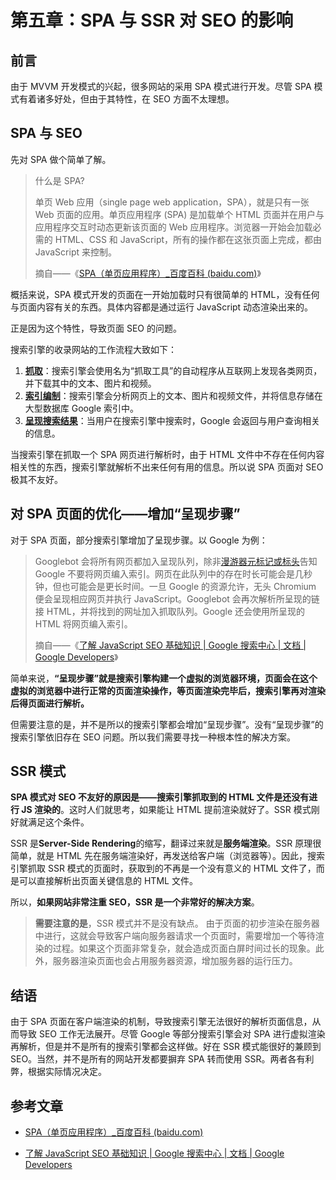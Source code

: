 ﻿---
head:
  - - meta
    - name: description
      content: 本文详细介绍了单页应用（SPA）与服务器端渲染（SSR）对SEO的影响。SPA模式由于页面内容是通过JavaScript动态渲染的，导致搜索引擎无法很好地解析页面信息，从而导致SEO工作无法展开。尽管部分搜索引擎增加了“呈现步骤”来解决这个问题，但并不是所有的搜索引擎都会这样做。SSR模式通过在服务器端渲染页面，使得搜索引擎可以获取到可以直接解析出页面关键信息的HTML文件，从而解决了SPA模式对SEO的影响。然而，SSR模式也有其缺点，如页面白屏时间过长和服务器的运行压力增加。因此，根据实际情况，网站开发人员需要在SPA和SSR之间做出选择。
  - - meta
    - name: keywords
      content: SEO,单页应用（SPA）,服务器端渲染（SSR）,搜索引擎的工作方式,提高网页的用户体验
---

# 第五章：SPA 与 SSR 对 SEO 的影响

## 前言

由于 MVVM 开发模式的兴起，很多网站的采用 SPA 模式进行开发。尽管 SPA 模式有着诸多好处，但由于其特性，在 SEO 方面不太理想。

## SPA 与 SEO

先对 SPA 做个简单了解。

> 什么是 SPA?
>
> 单页 Web 应用（single page web application，SPA），就是只有一张 Web 页面的应用。单页应用程序 (SPA) 是加载单个 HTML 页面并在用户与应用程序交互时动态更新该页面的 Web 应用程序。浏览器一开始会加载必需的 HTML、CSS 和 JavaScript，所有的操作都在这张页面上完成，都由 JavaScript 来控制。
>
> 摘自——《[SPA（单页应用程序）\_百度百科 (baidu.com)](https://baike.baidu.com/item/SPA/17536313)》

概括来说，SPA 模式开发的页面在一开始加载时只有很简单的 HTML，没有任何与页面内容有关的东西。具体内容都是通过运行 JavaScript 动态渲染出来的。

正是因为这个特性，导致页面 SEO 的问题。

搜索引擎的收录网站的工作流程大致如下：

1. [**抓取**](https://developers.google.com/search/docs/advanced/guidelines/how-search-works#crawling)：搜索引擎会使用名为“抓取工具”的自动程序从互联网上发现各类网页，并下载其中的文本、图片和视频。
2. [**索引编制**](https://developers.google.com/search/docs/advanced/guidelines/how-search-works#indexing)：搜索引擎会分析网页上的文本、图片和视频文件，并将信息存储在大型数据库 Google 索引中。
3. [**呈现搜索结果**](https://developers.google.com/search/docs/advanced/guidelines/how-search-works#serving)：当用户在搜索引擎中搜索时，Google 会返回与用户查询相关的信息。

当搜索引擎在抓取一个 SPA 网页进行解析时，由于 HTML 文件中不存在任何内容相关性的东西，搜索引擎就解析不出来任何有用的信息。所以说 SPA 页面对 SEO 极其不友好。

## 对 SPA 页面的优化——增加“呈现步骤”

对于 SPA 页面，部分搜索引擎增加了呈现步骤。以 Google 为例：

> Googlebot 会将所有网页都加入呈现队列，除非[漫游器元标记或标头](https://developers.google.cn/search/docs/crawling-indexing/robots-meta-tag?hl=zh-cn)告知 Google 不要将网页编入索引。网页在此队列中的存在时长可能会是几秒钟，但也可能会是更长时间。一旦 Google 的资源允许，无头 Chromium 便会呈现相应网页并执行 JavaScript。Googlebot 会再次解析所呈现的链接 HTML，并将找到的网址加入抓取队列。Google 还会使用所呈现的 HTML 将网页编入索引。
>
> 摘自——《[了解 JavaScript SEO 基础知识 | Google 搜索中心 | 文档 | Google Developers](https://developers.google.cn/search/docs/crawling-indexing/javascript/javascript-seo-basics?hl=zh-cn)》

简单来说，**“呈现步骤”就是搜索引擎构建一个虚拟的浏览器环境，页面会在这个虚拟的浏览器中进行正常的页面渲染操作，等页面渲染完毕后，搜索引擎再对渲染后得页面进行解析。**

但需要注意的是，并不是所以的搜索引擎都会增加“呈现步骤”。没有“呈现步骤”的搜索引擎依旧存在 SEO 问题。所以我们需要寻找一种根本性的解决方案。

## SSR 模式

**SPA 模式对 SEO 不友好的原因是——搜索引擎抓取到的 HTML 文件是还没有进行 JS 渲染的**。这时人们就思考，如果能让 HTML 提前渲染就好了。SSR 模式刚好就满足这个条件。

SSR 是**Server-Side Rendering**的缩写，翻译过来就是**服务端渲染**。SSR 原理很简单，就是 HTML 先在服务端渲染好，再发送给客户端（浏览器等）。因此，搜索引擎抓取 SSR 模式的页面时，获取到的不再是一个没有意义的 HTML 文件了，而是可以直接解析出页面关键信息的 HTML 文件。

所以，**如果网站非常注重 SEO，SSR 是一个非常好的解决方案**。

> **需要注意的是**，SSR 模式并不是没有缺点。
> 由于页面的初步渲染在服务器中进行，这就会导致客户端向服务器请求一个页面时，需要增加一个等待渲染的过程。如果这个页面非常复杂，就会造成页面白屏时间过长的现象。此外，服务器渲染页面也会占用服务器资源，增加服务器的运行压力。

## 结语

由于 SPA 页面在客户端渲染的机制，导致搜索引擎无法很好的解析页面信息，从而导致 SEO 工作无法展开。尽管 Google 等部分搜索引擎会对 SPA 进行虚拟渲染再解析，但是并不是所有的搜索引擎都会这样做。好在 SSR 模式能很好的兼顾到 SEO。当然，并不是所有的网站开发都要摒弃 SPA 转而使用 SSR。两者各有利弊，根据实际情况决定。

## 参考文章

- [SPA（单页应用程序）\_百度百科 (baidu.com)](https://baike.baidu.com/item/SPA/17536313)

- [了解 JavaScript SEO 基础知识 | Google 搜索中心 | 文档 | Google Developers](https://developers.google.cn/search/docs/crawling-indexing/javascript/javascript-seo-basics?hl=zh-cn)
